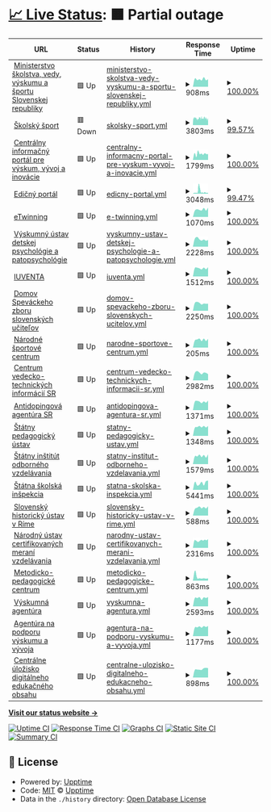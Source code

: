 # [📈 Live Status](https://lubosm.github.io/minedusk-uptime/): <!--live status--> **🟧 Partial outage**

<!--start: status pages-->
<!-- This summary is generated by Upptime (https://github.com/upptime/upptime) -->
<!-- Do not edit this manually, your changes will be overwritten -->
<!-- prettier-ignore -->
| URL | Status | History | Response Time | Uptime |
| --- | ------ | ------- | ------------- | ------ |
| <img alt="" src="https://www.minedu.sk/favicon.ico" height="13"> [Ministerstvo školstva, vedy, výskumu a športu Slovenskej republiky](https://www.minedu.sk/) | 🟩 Up | [ministerstvo-skolstva-vedy-vyskumu-a-sportu-slovenskej-republiky.yml](https://github.com/lubosm/minedusk-uptime/commits/HEAD/history/ministerstvo-skolstva-vedy-vyskumu-a-sportu-slovenskej-republiky.yml) | <details><summary><img alt="Response time graph" src="./graphs/ministerstvo-skolstva-vedy-vyskumu-a-sportu-slovenskej-republiky/response-time-week.png" height="20"> 908ms</summary><br><a href="https://lubosm.github.io/minedusk-uptime/history/ministerstvo-skolstva-vedy-vyskumu-a-sportu-slovenskej-republiky"><img alt="Response time 1428" src="https://img.shields.io/endpoint?url=https%3A%2F%2Fraw.githubusercontent.com%2Flubosm%2Fminedusk-uptime%2FHEAD%2Fapi%2Fministerstvo-skolstva-vedy-vyskumu-a-sportu-slovenskej-republiky%2Fresponse-time.json"></a><br><a href="https://lubosm.github.io/minedusk-uptime/history/ministerstvo-skolstva-vedy-vyskumu-a-sportu-slovenskej-republiky"><img alt="24-hour response time 1209" src="https://img.shields.io/endpoint?url=https%3A%2F%2Fraw.githubusercontent.com%2Flubosm%2Fminedusk-uptime%2FHEAD%2Fapi%2Fministerstvo-skolstva-vedy-vyskumu-a-sportu-slovenskej-republiky%2Fresponse-time-day.json"></a><br><a href="https://lubosm.github.io/minedusk-uptime/history/ministerstvo-skolstva-vedy-vyskumu-a-sportu-slovenskej-republiky"><img alt="7-day response time 908" src="https://img.shields.io/endpoint?url=https%3A%2F%2Fraw.githubusercontent.com%2Flubosm%2Fminedusk-uptime%2FHEAD%2Fapi%2Fministerstvo-skolstva-vedy-vyskumu-a-sportu-slovenskej-republiky%2Fresponse-time-week.json"></a><br><a href="https://lubosm.github.io/minedusk-uptime/history/ministerstvo-skolstva-vedy-vyskumu-a-sportu-slovenskej-republiky"><img alt="30-day response time 997" src="https://img.shields.io/endpoint?url=https%3A%2F%2Fraw.githubusercontent.com%2Flubosm%2Fminedusk-uptime%2FHEAD%2Fapi%2Fministerstvo-skolstva-vedy-vyskumu-a-sportu-slovenskej-republiky%2Fresponse-time-month.json"></a><br><a href="https://lubosm.github.io/minedusk-uptime/history/ministerstvo-skolstva-vedy-vyskumu-a-sportu-slovenskej-republiky"><img alt="1-year response time 1446" src="https://img.shields.io/endpoint?url=https%3A%2F%2Fraw.githubusercontent.com%2Flubosm%2Fminedusk-uptime%2FHEAD%2Fapi%2Fministerstvo-skolstva-vedy-vyskumu-a-sportu-slovenskej-republiky%2Fresponse-time-year.json"></a></details> | <details><summary><a href="https://lubosm.github.io/minedusk-uptime/history/ministerstvo-skolstva-vedy-vyskumu-a-sportu-slovenskej-republiky">100.00%</a></summary><a href="https://lubosm.github.io/minedusk-uptime/history/ministerstvo-skolstva-vedy-vyskumu-a-sportu-slovenskej-republiky"><img alt="All-time uptime 100.00%" src="https://img.shields.io/endpoint?url=https%3A%2F%2Fraw.githubusercontent.com%2Flubosm%2Fminedusk-uptime%2FHEAD%2Fapi%2Fministerstvo-skolstva-vedy-vyskumu-a-sportu-slovenskej-republiky%2Fuptime.json"></a><br><a href="https://lubosm.github.io/minedusk-uptime/history/ministerstvo-skolstva-vedy-vyskumu-a-sportu-slovenskej-republiky"><img alt="24-hour uptime 100.00%" src="https://img.shields.io/endpoint?url=https%3A%2F%2Fraw.githubusercontent.com%2Flubosm%2Fminedusk-uptime%2FHEAD%2Fapi%2Fministerstvo-skolstva-vedy-vyskumu-a-sportu-slovenskej-republiky%2Fuptime-day.json"></a><br><a href="https://lubosm.github.io/minedusk-uptime/history/ministerstvo-skolstva-vedy-vyskumu-a-sportu-slovenskej-republiky"><img alt="7-day uptime 100.00%" src="https://img.shields.io/endpoint?url=https%3A%2F%2Fraw.githubusercontent.com%2Flubosm%2Fminedusk-uptime%2FHEAD%2Fapi%2Fministerstvo-skolstva-vedy-vyskumu-a-sportu-slovenskej-republiky%2Fuptime-week.json"></a><br><a href="https://lubosm.github.io/minedusk-uptime/history/ministerstvo-skolstva-vedy-vyskumu-a-sportu-slovenskej-republiky"><img alt="30-day uptime 100.00%" src="https://img.shields.io/endpoint?url=https%3A%2F%2Fraw.githubusercontent.com%2Flubosm%2Fminedusk-uptime%2FHEAD%2Fapi%2Fministerstvo-skolstva-vedy-vyskumu-a-sportu-slovenskej-republiky%2Fuptime-month.json"></a><br><a href="https://lubosm.github.io/minedusk-uptime/history/ministerstvo-skolstva-vedy-vyskumu-a-sportu-slovenskej-republiky"><img alt="1-year uptime 100.00%" src="https://img.shields.io/endpoint?url=https%3A%2F%2Fraw.githubusercontent.com%2Flubosm%2Fminedusk-uptime%2FHEAD%2Fapi%2Fministerstvo-skolstva-vedy-vyskumu-a-sportu-slovenskej-republiky%2Fuptime-year.json"></a></details>
| <img alt="" src="https://icons.duckduckgo.com/ip3/skolskysport.sk.ico" height="13"> [Školský šport](https://skolskysport.sk/) | 🟥 Down | [skolsky-sport.yml](https://github.com/lubosm/minedusk-uptime/commits/HEAD/history/skolsky-sport.yml) | <details><summary><img alt="Response time graph" src="./graphs/skolsky-sport/response-time-week.png" height="20"> 3803ms</summary><br><a href="https://lubosm.github.io/minedusk-uptime/history/skolsky-sport"><img alt="Response time 3730" src="https://img.shields.io/endpoint?url=https%3A%2F%2Fraw.githubusercontent.com%2Flubosm%2Fminedusk-uptime%2FHEAD%2Fapi%2Fskolsky-sport%2Fresponse-time.json"></a><br><a href="https://lubosm.github.io/minedusk-uptime/history/skolsky-sport"><img alt="24-hour response time 3810" src="https://img.shields.io/endpoint?url=https%3A%2F%2Fraw.githubusercontent.com%2Flubosm%2Fminedusk-uptime%2FHEAD%2Fapi%2Fskolsky-sport%2Fresponse-time-day.json"></a><br><a href="https://lubosm.github.io/minedusk-uptime/history/skolsky-sport"><img alt="7-day response time 3803" src="https://img.shields.io/endpoint?url=https%3A%2F%2Fraw.githubusercontent.com%2Flubosm%2Fminedusk-uptime%2FHEAD%2Fapi%2Fskolsky-sport%2Fresponse-time-week.json"></a><br><a href="https://lubosm.github.io/minedusk-uptime/history/skolsky-sport"><img alt="30-day response time 3845" src="https://img.shields.io/endpoint?url=https%3A%2F%2Fraw.githubusercontent.com%2Flubosm%2Fminedusk-uptime%2FHEAD%2Fapi%2Fskolsky-sport%2Fresponse-time-month.json"></a><br><a href="https://lubosm.github.io/minedusk-uptime/history/skolsky-sport"><img alt="1-year response time 3934" src="https://img.shields.io/endpoint?url=https%3A%2F%2Fraw.githubusercontent.com%2Flubosm%2Fminedusk-uptime%2FHEAD%2Fapi%2Fskolsky-sport%2Fresponse-time-year.json"></a></details> | <details><summary><a href="https://lubosm.github.io/minedusk-uptime/history/skolsky-sport">99.57%</a></summary><a href="https://lubosm.github.io/minedusk-uptime/history/skolsky-sport"><img alt="All-time uptime 65.26%" src="https://img.shields.io/endpoint?url=https%3A%2F%2Fraw.githubusercontent.com%2Flubosm%2Fminedusk-uptime%2FHEAD%2Fapi%2Fskolsky-sport%2Fuptime.json"></a><br><a href="https://lubosm.github.io/minedusk-uptime/history/skolsky-sport"><img alt="24-hour uptime 98.38%" src="https://img.shields.io/endpoint?url=https%3A%2F%2Fraw.githubusercontent.com%2Flubosm%2Fminedusk-uptime%2FHEAD%2Fapi%2Fskolsky-sport%2Fuptime-day.json"></a><br><a href="https://lubosm.github.io/minedusk-uptime/history/skolsky-sport"><img alt="7-day uptime 99.57%" src="https://img.shields.io/endpoint?url=https%3A%2F%2Fraw.githubusercontent.com%2Flubosm%2Fminedusk-uptime%2FHEAD%2Fapi%2Fskolsky-sport%2Fuptime-week.json"></a><br><a href="https://lubosm.github.io/minedusk-uptime/history/skolsky-sport"><img alt="30-day uptime 97.60%" src="https://img.shields.io/endpoint?url=https%3A%2F%2Fraw.githubusercontent.com%2Flubosm%2Fminedusk-uptime%2FHEAD%2Fapi%2Fskolsky-sport%2Fuptime-month.json"></a><br><a href="https://lubosm.github.io/minedusk-uptime/history/skolsky-sport"><img alt="1-year uptime 99.54%" src="https://img.shields.io/endpoint?url=https%3A%2F%2Fraw.githubusercontent.com%2Flubosm%2Fminedusk-uptime%2FHEAD%2Fapi%2Fskolsky-sport%2Fuptime-year.json"></a></details>
| <img alt="" src="https://icons.duckduckgo.com/ip3/www.vedatechnika.sk.ico" height="13"> [Centrálny informačný portál pre výskum, vývoj a inovácie](https://www.vedatechnika.sk/) | 🟩 Up | [centralny-informacny-portal-pre-vyskum-vyvoj-a-inovacie.yml](https://github.com/lubosm/minedusk-uptime/commits/HEAD/history/centralny-informacny-portal-pre-vyskum-vyvoj-a-inovacie.yml) | <details><summary><img alt="Response time graph" src="./graphs/centralny-informacny-portal-pre-vyskum-vyvoj-a-inovacie/response-time-week.png" height="20"> 1799ms</summary><br><a href="https://lubosm.github.io/minedusk-uptime/history/centralny-informacny-portal-pre-vyskum-vyvoj-a-inovacie"><img alt="Response time 2594" src="https://img.shields.io/endpoint?url=https%3A%2F%2Fraw.githubusercontent.com%2Flubosm%2Fminedusk-uptime%2FHEAD%2Fapi%2Fcentralny-informacny-portal-pre-vyskum-vyvoj-a-inovacie%2Fresponse-time.json"></a><br><a href="https://lubosm.github.io/minedusk-uptime/history/centralny-informacny-portal-pre-vyskum-vyvoj-a-inovacie"><img alt="24-hour response time 2351" src="https://img.shields.io/endpoint?url=https%3A%2F%2Fraw.githubusercontent.com%2Flubosm%2Fminedusk-uptime%2FHEAD%2Fapi%2Fcentralny-informacny-portal-pre-vyskum-vyvoj-a-inovacie%2Fresponse-time-day.json"></a><br><a href="https://lubosm.github.io/minedusk-uptime/history/centralny-informacny-portal-pre-vyskum-vyvoj-a-inovacie"><img alt="7-day response time 1799" src="https://img.shields.io/endpoint?url=https%3A%2F%2Fraw.githubusercontent.com%2Flubosm%2Fminedusk-uptime%2FHEAD%2Fapi%2Fcentralny-informacny-portal-pre-vyskum-vyvoj-a-inovacie%2Fresponse-time-week.json"></a><br><a href="https://lubosm.github.io/minedusk-uptime/history/centralny-informacny-portal-pre-vyskum-vyvoj-a-inovacie"><img alt="30-day response time 1968" src="https://img.shields.io/endpoint?url=https%3A%2F%2Fraw.githubusercontent.com%2Flubosm%2Fminedusk-uptime%2FHEAD%2Fapi%2Fcentralny-informacny-portal-pre-vyskum-vyvoj-a-inovacie%2Fresponse-time-month.json"></a><br><a href="https://lubosm.github.io/minedusk-uptime/history/centralny-informacny-portal-pre-vyskum-vyvoj-a-inovacie"><img alt="1-year response time 2717" src="https://img.shields.io/endpoint?url=https%3A%2F%2Fraw.githubusercontent.com%2Flubosm%2Fminedusk-uptime%2FHEAD%2Fapi%2Fcentralny-informacny-portal-pre-vyskum-vyvoj-a-inovacie%2Fresponse-time-year.json"></a></details> | <details><summary><a href="https://lubosm.github.io/minedusk-uptime/history/centralny-informacny-portal-pre-vyskum-vyvoj-a-inovacie">100.00%</a></summary><a href="https://lubosm.github.io/minedusk-uptime/history/centralny-informacny-portal-pre-vyskum-vyvoj-a-inovacie"><img alt="All-time uptime 100.00%" src="https://img.shields.io/endpoint?url=https%3A%2F%2Fraw.githubusercontent.com%2Flubosm%2Fminedusk-uptime%2FHEAD%2Fapi%2Fcentralny-informacny-portal-pre-vyskum-vyvoj-a-inovacie%2Fuptime.json"></a><br><a href="https://lubosm.github.io/minedusk-uptime/history/centralny-informacny-portal-pre-vyskum-vyvoj-a-inovacie"><img alt="24-hour uptime 100.00%" src="https://img.shields.io/endpoint?url=https%3A%2F%2Fraw.githubusercontent.com%2Flubosm%2Fminedusk-uptime%2FHEAD%2Fapi%2Fcentralny-informacny-portal-pre-vyskum-vyvoj-a-inovacie%2Fuptime-day.json"></a><br><a href="https://lubosm.github.io/minedusk-uptime/history/centralny-informacny-portal-pre-vyskum-vyvoj-a-inovacie"><img alt="7-day uptime 100.00%" src="https://img.shields.io/endpoint?url=https%3A%2F%2Fraw.githubusercontent.com%2Flubosm%2Fminedusk-uptime%2FHEAD%2Fapi%2Fcentralny-informacny-portal-pre-vyskum-vyvoj-a-inovacie%2Fuptime-week.json"></a><br><a href="https://lubosm.github.io/minedusk-uptime/history/centralny-informacny-portal-pre-vyskum-vyvoj-a-inovacie"><img alt="30-day uptime 100.00%" src="https://img.shields.io/endpoint?url=https%3A%2F%2Fraw.githubusercontent.com%2Flubosm%2Fminedusk-uptime%2FHEAD%2Fapi%2Fcentralny-informacny-portal-pre-vyskum-vyvoj-a-inovacie%2Fuptime-month.json"></a><br><a href="https://lubosm.github.io/minedusk-uptime/history/centralny-informacny-portal-pre-vyskum-vyvoj-a-inovacie"><img alt="1-year uptime 100.00%" src="https://img.shields.io/endpoint?url=https%3A%2F%2Fraw.githubusercontent.com%2Flubosm%2Fminedusk-uptime%2FHEAD%2Fapi%2Fcentralny-informacny-portal-pre-vyskum-vyvoj-a-inovacie%2Fuptime-year.json"></a></details>
| <img alt="" src="https://icons.duckduckgo.com/ip3/edicnyportal.iedu.sk.ico" height="13"> [Edičný portál](https://edicnyportal.iedu.sk/) | 🟩 Up | [edicny-portal.yml](https://github.com/lubosm/minedusk-uptime/commits/HEAD/history/edicny-portal.yml) | <details><summary><img alt="Response time graph" src="./graphs/edicny-portal/response-time-week.png" height="20"> 3048ms</summary><br><a href="https://lubosm.github.io/minedusk-uptime/history/edicny-portal"><img alt="Response time 1529" src="https://img.shields.io/endpoint?url=https%3A%2F%2Fraw.githubusercontent.com%2Flubosm%2Fminedusk-uptime%2FHEAD%2Fapi%2Fedicny-portal%2Fresponse-time.json"></a><br><a href="https://lubosm.github.io/minedusk-uptime/history/edicny-portal"><img alt="24-hour response time 1715" src="https://img.shields.io/endpoint?url=https%3A%2F%2Fraw.githubusercontent.com%2Flubosm%2Fminedusk-uptime%2FHEAD%2Fapi%2Fedicny-portal%2Fresponse-time-day.json"></a><br><a href="https://lubosm.github.io/minedusk-uptime/history/edicny-portal"><img alt="7-day response time 3048" src="https://img.shields.io/endpoint?url=https%3A%2F%2Fraw.githubusercontent.com%2Flubosm%2Fminedusk-uptime%2FHEAD%2Fapi%2Fedicny-portal%2Fresponse-time-week.json"></a><br><a href="https://lubosm.github.io/minedusk-uptime/history/edicny-portal"><img alt="30-day response time 1944" src="https://img.shields.io/endpoint?url=https%3A%2F%2Fraw.githubusercontent.com%2Flubosm%2Fminedusk-uptime%2FHEAD%2Fapi%2Fedicny-portal%2Fresponse-time-month.json"></a><br><a href="https://lubosm.github.io/minedusk-uptime/history/edicny-portal"><img alt="1-year response time 1529" src="https://img.shields.io/endpoint?url=https%3A%2F%2Fraw.githubusercontent.com%2Flubosm%2Fminedusk-uptime%2FHEAD%2Fapi%2Fedicny-portal%2Fresponse-time-year.json"></a></details> | <details><summary><a href="https://lubosm.github.io/minedusk-uptime/history/edicny-portal">99.47%</a></summary><a href="https://lubosm.github.io/minedusk-uptime/history/edicny-portal"><img alt="All-time uptime 99.56%" src="https://img.shields.io/endpoint?url=https%3A%2F%2Fraw.githubusercontent.com%2Flubosm%2Fminedusk-uptime%2FHEAD%2Fapi%2Fedicny-portal%2Fuptime.json"></a><br><a href="https://lubosm.github.io/minedusk-uptime/history/edicny-portal"><img alt="24-hour uptime 100.00%" src="https://img.shields.io/endpoint?url=https%3A%2F%2Fraw.githubusercontent.com%2Flubosm%2Fminedusk-uptime%2FHEAD%2Fapi%2Fedicny-portal%2Fuptime-day.json"></a><br><a href="https://lubosm.github.io/minedusk-uptime/history/edicny-portal"><img alt="7-day uptime 99.47%" src="https://img.shields.io/endpoint?url=https%3A%2F%2Fraw.githubusercontent.com%2Flubosm%2Fminedusk-uptime%2FHEAD%2Fapi%2Fedicny-portal%2Fuptime-week.json"></a><br><a href="https://lubosm.github.io/minedusk-uptime/history/edicny-portal"><img alt="30-day uptime 99.88%" src="https://img.shields.io/endpoint?url=https%3A%2F%2Fraw.githubusercontent.com%2Flubosm%2Fminedusk-uptime%2FHEAD%2Fapi%2Fedicny-portal%2Fuptime-month.json"></a><br><a href="https://lubosm.github.io/minedusk-uptime/history/edicny-portal"><img alt="1-year uptime 98.93%" src="https://img.shields.io/endpoint?url=https%3A%2F%2Fraw.githubusercontent.com%2Flubosm%2Fminedusk-uptime%2FHEAD%2Fapi%2Fedicny-portal%2Fuptime-year.json"></a></details>
| <img alt="" src="https://icons.duckduckgo.com/ip3/www.etwinning.sk.ico" height="13"> [eTwinning](http://www.etwinning.sk/) | 🟩 Up | [e-twinning.yml](https://github.com/lubosm/minedusk-uptime/commits/HEAD/history/e-twinning.yml) | <details><summary><img alt="Response time graph" src="./graphs/e-twinning/response-time-week.png" height="20"> 1070ms</summary><br><a href="https://lubosm.github.io/minedusk-uptime/history/e-twinning"><img alt="Response time 1181" src="https://img.shields.io/endpoint?url=https%3A%2F%2Fraw.githubusercontent.com%2Flubosm%2Fminedusk-uptime%2FHEAD%2Fapi%2Fe-twinning%2Fresponse-time.json"></a><br><a href="https://lubosm.github.io/minedusk-uptime/history/e-twinning"><img alt="24-hour response time 1292" src="https://img.shields.io/endpoint?url=https%3A%2F%2Fraw.githubusercontent.com%2Flubosm%2Fminedusk-uptime%2FHEAD%2Fapi%2Fe-twinning%2Fresponse-time-day.json"></a><br><a href="https://lubosm.github.io/minedusk-uptime/history/e-twinning"><img alt="7-day response time 1070" src="https://img.shields.io/endpoint?url=https%3A%2F%2Fraw.githubusercontent.com%2Flubosm%2Fminedusk-uptime%2FHEAD%2Fapi%2Fe-twinning%2Fresponse-time-week.json"></a><br><a href="https://lubosm.github.io/minedusk-uptime/history/e-twinning"><img alt="30-day response time 1095" src="https://img.shields.io/endpoint?url=https%3A%2F%2Fraw.githubusercontent.com%2Flubosm%2Fminedusk-uptime%2FHEAD%2Fapi%2Fe-twinning%2Fresponse-time-month.json"></a><br><a href="https://lubosm.github.io/minedusk-uptime/history/e-twinning"><img alt="1-year response time 1177" src="https://img.shields.io/endpoint?url=https%3A%2F%2Fraw.githubusercontent.com%2Flubosm%2Fminedusk-uptime%2FHEAD%2Fapi%2Fe-twinning%2Fresponse-time-year.json"></a></details> | <details><summary><a href="https://lubosm.github.io/minedusk-uptime/history/e-twinning">100.00%</a></summary><a href="https://lubosm.github.io/minedusk-uptime/history/e-twinning"><img alt="All-time uptime 98.68%" src="https://img.shields.io/endpoint?url=https%3A%2F%2Fraw.githubusercontent.com%2Flubosm%2Fminedusk-uptime%2FHEAD%2Fapi%2Fe-twinning%2Fuptime.json"></a><br><a href="https://lubosm.github.io/minedusk-uptime/history/e-twinning"><img alt="24-hour uptime 100.00%" src="https://img.shields.io/endpoint?url=https%3A%2F%2Fraw.githubusercontent.com%2Flubosm%2Fminedusk-uptime%2FHEAD%2Fapi%2Fe-twinning%2Fuptime-day.json"></a><br><a href="https://lubosm.github.io/minedusk-uptime/history/e-twinning"><img alt="7-day uptime 100.00%" src="https://img.shields.io/endpoint?url=https%3A%2F%2Fraw.githubusercontent.com%2Flubosm%2Fminedusk-uptime%2FHEAD%2Fapi%2Fe-twinning%2Fuptime-week.json"></a><br><a href="https://lubosm.github.io/minedusk-uptime/history/e-twinning"><img alt="30-day uptime 100.00%" src="https://img.shields.io/endpoint?url=https%3A%2F%2Fraw.githubusercontent.com%2Flubosm%2Fminedusk-uptime%2FHEAD%2Fapi%2Fe-twinning%2Fuptime-month.json"></a><br><a href="https://lubosm.github.io/minedusk-uptime/history/e-twinning"><img alt="1-year uptime 99.98%" src="https://img.shields.io/endpoint?url=https%3A%2F%2Fraw.githubusercontent.com%2Flubosm%2Fminedusk-uptime%2FHEAD%2Fapi%2Fe-twinning%2Fuptime-year.json"></a></details>
| <img alt="" src="https://icons.duckduckgo.com/ip3/vudpap.sk.ico" height="13"> [Výskumný ústav detskej psychológie a patopsychológie](https://vudpap.sk/) | 🟩 Up | [vyskumny-ustav-detskej-psychologie-a-patopsychologie.yml](https://github.com/lubosm/minedusk-uptime/commits/HEAD/history/vyskumny-ustav-detskej-psychologie-a-patopsychologie.yml) | <details><summary><img alt="Response time graph" src="./graphs/vyskumny-ustav-detskej-psychologie-a-patopsychologie/response-time-week.png" height="20"> 2228ms</summary><br><a href="https://lubosm.github.io/minedusk-uptime/history/vyskumny-ustav-detskej-psychologie-a-patopsychologie"><img alt="Response time 2628" src="https://img.shields.io/endpoint?url=https%3A%2F%2Fraw.githubusercontent.com%2Flubosm%2Fminedusk-uptime%2FHEAD%2Fapi%2Fvyskumny-ustav-detskej-psychologie-a-patopsychologie%2Fresponse-time.json"></a><br><a href="https://lubosm.github.io/minedusk-uptime/history/vyskumny-ustav-detskej-psychologie-a-patopsychologie"><img alt="24-hour response time 3092" src="https://img.shields.io/endpoint?url=https%3A%2F%2Fraw.githubusercontent.com%2Flubosm%2Fminedusk-uptime%2FHEAD%2Fapi%2Fvyskumny-ustav-detskej-psychologie-a-patopsychologie%2Fresponse-time-day.json"></a><br><a href="https://lubosm.github.io/minedusk-uptime/history/vyskumny-ustav-detskej-psychologie-a-patopsychologie"><img alt="7-day response time 2228" src="https://img.shields.io/endpoint?url=https%3A%2F%2Fraw.githubusercontent.com%2Flubosm%2Fminedusk-uptime%2FHEAD%2Fapi%2Fvyskumny-ustav-detskej-psychologie-a-patopsychologie%2Fresponse-time-week.json"></a><br><a href="https://lubosm.github.io/minedusk-uptime/history/vyskumny-ustav-detskej-psychologie-a-patopsychologie"><img alt="30-day response time 2838" src="https://img.shields.io/endpoint?url=https%3A%2F%2Fraw.githubusercontent.com%2Flubosm%2Fminedusk-uptime%2FHEAD%2Fapi%2Fvyskumny-ustav-detskej-psychologie-a-patopsychologie%2Fresponse-time-month.json"></a><br><a href="https://lubosm.github.io/minedusk-uptime/history/vyskumny-ustav-detskej-psychologie-a-patopsychologie"><img alt="1-year response time 2851" src="https://img.shields.io/endpoint?url=https%3A%2F%2Fraw.githubusercontent.com%2Flubosm%2Fminedusk-uptime%2FHEAD%2Fapi%2Fvyskumny-ustav-detskej-psychologie-a-patopsychologie%2Fresponse-time-year.json"></a></details> | <details><summary><a href="https://lubosm.github.io/minedusk-uptime/history/vyskumny-ustav-detskej-psychologie-a-patopsychologie">100.00%</a></summary><a href="https://lubosm.github.io/minedusk-uptime/history/vyskumny-ustav-detskej-psychologie-a-patopsychologie"><img alt="All-time uptime 100.00%" src="https://img.shields.io/endpoint?url=https%3A%2F%2Fraw.githubusercontent.com%2Flubosm%2Fminedusk-uptime%2FHEAD%2Fapi%2Fvyskumny-ustav-detskej-psychologie-a-patopsychologie%2Fuptime.json"></a><br><a href="https://lubosm.github.io/minedusk-uptime/history/vyskumny-ustav-detskej-psychologie-a-patopsychologie"><img alt="24-hour uptime 100.00%" src="https://img.shields.io/endpoint?url=https%3A%2F%2Fraw.githubusercontent.com%2Flubosm%2Fminedusk-uptime%2FHEAD%2Fapi%2Fvyskumny-ustav-detskej-psychologie-a-patopsychologie%2Fuptime-day.json"></a><br><a href="https://lubosm.github.io/minedusk-uptime/history/vyskumny-ustav-detskej-psychologie-a-patopsychologie"><img alt="7-day uptime 100.00%" src="https://img.shields.io/endpoint?url=https%3A%2F%2Fraw.githubusercontent.com%2Flubosm%2Fminedusk-uptime%2FHEAD%2Fapi%2Fvyskumny-ustav-detskej-psychologie-a-patopsychologie%2Fuptime-week.json"></a><br><a href="https://lubosm.github.io/minedusk-uptime/history/vyskumny-ustav-detskej-psychologie-a-patopsychologie"><img alt="30-day uptime 100.00%" src="https://img.shields.io/endpoint?url=https%3A%2F%2Fraw.githubusercontent.com%2Flubosm%2Fminedusk-uptime%2FHEAD%2Fapi%2Fvyskumny-ustav-detskej-psychologie-a-patopsychologie%2Fuptime-month.json"></a><br><a href="https://lubosm.github.io/minedusk-uptime/history/vyskumny-ustav-detskej-psychologie-a-patopsychologie"><img alt="1-year uptime 100.00%" src="https://img.shields.io/endpoint?url=https%3A%2F%2Fraw.githubusercontent.com%2Flubosm%2Fminedusk-uptime%2FHEAD%2Fapi%2Fvyskumny-ustav-detskej-psychologie-a-patopsychologie%2Fuptime-year.json"></a></details>
| <img alt="" src="https://icons.duckduckgo.com/ip3/www.iuventa.sk.ico" height="13"> [IUVENTA](https://www.iuventa.sk/) | 🟩 Up | [iuventa.yml](https://github.com/lubosm/minedusk-uptime/commits/HEAD/history/iuventa.yml) | <details><summary><img alt="Response time graph" src="./graphs/iuventa/response-time-week.png" height="20"> 1512ms</summary><br><a href="https://lubosm.github.io/minedusk-uptime/history/iuventa"><img alt="Response time 1597" src="https://img.shields.io/endpoint?url=https%3A%2F%2Fraw.githubusercontent.com%2Flubosm%2Fminedusk-uptime%2FHEAD%2Fapi%2Fiuventa%2Fresponse-time.json"></a><br><a href="https://lubosm.github.io/minedusk-uptime/history/iuventa"><img alt="24-hour response time 1970" src="https://img.shields.io/endpoint?url=https%3A%2F%2Fraw.githubusercontent.com%2Flubosm%2Fminedusk-uptime%2FHEAD%2Fapi%2Fiuventa%2Fresponse-time-day.json"></a><br><a href="https://lubosm.github.io/minedusk-uptime/history/iuventa"><img alt="7-day response time 1512" src="https://img.shields.io/endpoint?url=https%3A%2F%2Fraw.githubusercontent.com%2Flubosm%2Fminedusk-uptime%2FHEAD%2Fapi%2Fiuventa%2Fresponse-time-week.json"></a><br><a href="https://lubosm.github.io/minedusk-uptime/history/iuventa"><img alt="30-day response time 1557" src="https://img.shields.io/endpoint?url=https%3A%2F%2Fraw.githubusercontent.com%2Flubosm%2Fminedusk-uptime%2FHEAD%2Fapi%2Fiuventa%2Fresponse-time-month.json"></a><br><a href="https://lubosm.github.io/minedusk-uptime/history/iuventa"><img alt="1-year response time 1568" src="https://img.shields.io/endpoint?url=https%3A%2F%2Fraw.githubusercontent.com%2Flubosm%2Fminedusk-uptime%2FHEAD%2Fapi%2Fiuventa%2Fresponse-time-year.json"></a></details> | <details><summary><a href="https://lubosm.github.io/minedusk-uptime/history/iuventa">100.00%</a></summary><a href="https://lubosm.github.io/minedusk-uptime/history/iuventa"><img alt="All-time uptime 99.51%" src="https://img.shields.io/endpoint?url=https%3A%2F%2Fraw.githubusercontent.com%2Flubosm%2Fminedusk-uptime%2FHEAD%2Fapi%2Fiuventa%2Fuptime.json"></a><br><a href="https://lubosm.github.io/minedusk-uptime/history/iuventa"><img alt="24-hour uptime 100.00%" src="https://img.shields.io/endpoint?url=https%3A%2F%2Fraw.githubusercontent.com%2Flubosm%2Fminedusk-uptime%2FHEAD%2Fapi%2Fiuventa%2Fuptime-day.json"></a><br><a href="https://lubosm.github.io/minedusk-uptime/history/iuventa"><img alt="7-day uptime 100.00%" src="https://img.shields.io/endpoint?url=https%3A%2F%2Fraw.githubusercontent.com%2Flubosm%2Fminedusk-uptime%2FHEAD%2Fapi%2Fiuventa%2Fuptime-week.json"></a><br><a href="https://lubosm.github.io/minedusk-uptime/history/iuventa"><img alt="30-day uptime 100.00%" src="https://img.shields.io/endpoint?url=https%3A%2F%2Fraw.githubusercontent.com%2Flubosm%2Fminedusk-uptime%2FHEAD%2Fapi%2Fiuventa%2Fuptime-month.json"></a><br><a href="https://lubosm.github.io/minedusk-uptime/history/iuventa"><img alt="1-year uptime 100.00%" src="https://img.shields.io/endpoint?url=https%3A%2F%2Fraw.githubusercontent.com%2Flubosm%2Fminedusk-uptime%2FHEAD%2Fapi%2Fiuventa%2Fuptime-year.json"></a></details>
| <img alt="" src="https://icons.duckduckgo.com/ip3/www.dszsu.sk.ico" height="13"> [Domov Speváckeho zboru slovenských učiteľov](https://www.dszsu.sk/) | 🟩 Up | [domov-spevackeho-zboru-slovenskych-ucitelov.yml](https://github.com/lubosm/minedusk-uptime/commits/HEAD/history/domov-spevackeho-zboru-slovenskych-ucitelov.yml) | <details><summary><img alt="Response time graph" src="./graphs/domov-spevackeho-zboru-slovenskych-ucitelov/response-time-week.png" height="20"> 2250ms</summary><br><a href="https://lubosm.github.io/minedusk-uptime/history/domov-spevackeho-zboru-slovenskych-ucitelov"><img alt="Response time 1401" src="https://img.shields.io/endpoint?url=https%3A%2F%2Fraw.githubusercontent.com%2Flubosm%2Fminedusk-uptime%2FHEAD%2Fapi%2Fdomov-spevackeho-zboru-slovenskych-ucitelov%2Fresponse-time.json"></a><br><a href="https://lubosm.github.io/minedusk-uptime/history/domov-spevackeho-zboru-slovenskych-ucitelov"><img alt="24-hour response time 2823" src="https://img.shields.io/endpoint?url=https%3A%2F%2Fraw.githubusercontent.com%2Flubosm%2Fminedusk-uptime%2FHEAD%2Fapi%2Fdomov-spevackeho-zboru-slovenskych-ucitelov%2Fresponse-time-day.json"></a><br><a href="https://lubosm.github.io/minedusk-uptime/history/domov-spevackeho-zboru-slovenskych-ucitelov"><img alt="7-day response time 2250" src="https://img.shields.io/endpoint?url=https%3A%2F%2Fraw.githubusercontent.com%2Flubosm%2Fminedusk-uptime%2FHEAD%2Fapi%2Fdomov-spevackeho-zboru-slovenskych-ucitelov%2Fresponse-time-week.json"></a><br><a href="https://lubosm.github.io/minedusk-uptime/history/domov-spevackeho-zboru-slovenskych-ucitelov"><img alt="30-day response time 2551" src="https://img.shields.io/endpoint?url=https%3A%2F%2Fraw.githubusercontent.com%2Flubosm%2Fminedusk-uptime%2FHEAD%2Fapi%2Fdomov-spevackeho-zboru-slovenskych-ucitelov%2Fresponse-time-month.json"></a><br><a href="https://lubosm.github.io/minedusk-uptime/history/domov-spevackeho-zboru-slovenskych-ucitelov"><img alt="1-year response time 1466" src="https://img.shields.io/endpoint?url=https%3A%2F%2Fraw.githubusercontent.com%2Flubosm%2Fminedusk-uptime%2FHEAD%2Fapi%2Fdomov-spevackeho-zboru-slovenskych-ucitelov%2Fresponse-time-year.json"></a></details> | <details><summary><a href="https://lubosm.github.io/minedusk-uptime/history/domov-spevackeho-zboru-slovenskych-ucitelov">100.00%</a></summary><a href="https://lubosm.github.io/minedusk-uptime/history/domov-spevackeho-zboru-slovenskych-ucitelov"><img alt="All-time uptime 99.94%" src="https://img.shields.io/endpoint?url=https%3A%2F%2Fraw.githubusercontent.com%2Flubosm%2Fminedusk-uptime%2FHEAD%2Fapi%2Fdomov-spevackeho-zboru-slovenskych-ucitelov%2Fuptime.json"></a><br><a href="https://lubosm.github.io/minedusk-uptime/history/domov-spevackeho-zboru-slovenskych-ucitelov"><img alt="24-hour uptime 100.00%" src="https://img.shields.io/endpoint?url=https%3A%2F%2Fraw.githubusercontent.com%2Flubosm%2Fminedusk-uptime%2FHEAD%2Fapi%2Fdomov-spevackeho-zboru-slovenskych-ucitelov%2Fuptime-day.json"></a><br><a href="https://lubosm.github.io/minedusk-uptime/history/domov-spevackeho-zboru-slovenskych-ucitelov"><img alt="7-day uptime 100.00%" src="https://img.shields.io/endpoint?url=https%3A%2F%2Fraw.githubusercontent.com%2Flubosm%2Fminedusk-uptime%2FHEAD%2Fapi%2Fdomov-spevackeho-zboru-slovenskych-ucitelov%2Fuptime-week.json"></a><br><a href="https://lubosm.github.io/minedusk-uptime/history/domov-spevackeho-zboru-slovenskych-ucitelov"><img alt="30-day uptime 100.00%" src="https://img.shields.io/endpoint?url=https%3A%2F%2Fraw.githubusercontent.com%2Flubosm%2Fminedusk-uptime%2FHEAD%2Fapi%2Fdomov-spevackeho-zboru-slovenskych-ucitelov%2Fuptime-month.json"></a><br><a href="https://lubosm.github.io/minedusk-uptime/history/domov-spevackeho-zboru-slovenskych-ucitelov"><img alt="1-year uptime 99.92%" src="https://img.shields.io/endpoint?url=https%3A%2F%2Fraw.githubusercontent.com%2Flubosm%2Fminedusk-uptime%2FHEAD%2Fapi%2Fdomov-spevackeho-zboru-slovenskych-ucitelov%2Fuptime-year.json"></a></details>
| <img alt="" src="https://icons.duckduckgo.com/ip3/narodnesportovecentrum.sk.ico" height="13"> [Národné športové centrum](https://narodnesportovecentrum.sk/) | 🟩 Up | [narodne-sportove-centrum.yml](https://github.com/lubosm/minedusk-uptime/commits/HEAD/history/narodne-sportove-centrum.yml) | <details><summary><img alt="Response time graph" src="./graphs/narodne-sportove-centrum/response-time-week.png" height="20"> 205ms</summary><br><a href="https://lubosm.github.io/minedusk-uptime/history/narodne-sportove-centrum"><img alt="Response time 234" src="https://img.shields.io/endpoint?url=https%3A%2F%2Fraw.githubusercontent.com%2Flubosm%2Fminedusk-uptime%2FHEAD%2Fapi%2Fnarodne-sportove-centrum%2Fresponse-time.json"></a><br><a href="https://lubosm.github.io/minedusk-uptime/history/narodne-sportove-centrum"><img alt="24-hour response time 268" src="https://img.shields.io/endpoint?url=https%3A%2F%2Fraw.githubusercontent.com%2Flubosm%2Fminedusk-uptime%2FHEAD%2Fapi%2Fnarodne-sportove-centrum%2Fresponse-time-day.json"></a><br><a href="https://lubosm.github.io/minedusk-uptime/history/narodne-sportove-centrum"><img alt="7-day response time 205" src="https://img.shields.io/endpoint?url=https%3A%2F%2Fraw.githubusercontent.com%2Flubosm%2Fminedusk-uptime%2FHEAD%2Fapi%2Fnarodne-sportove-centrum%2Fresponse-time-week.json"></a><br><a href="https://lubosm.github.io/minedusk-uptime/history/narodne-sportove-centrum"><img alt="30-day response time 206" src="https://img.shields.io/endpoint?url=https%3A%2F%2Fraw.githubusercontent.com%2Flubosm%2Fminedusk-uptime%2FHEAD%2Fapi%2Fnarodne-sportove-centrum%2Fresponse-time-month.json"></a><br><a href="https://lubosm.github.io/minedusk-uptime/history/narodne-sportove-centrum"><img alt="1-year response time 234" src="https://img.shields.io/endpoint?url=https%3A%2F%2Fraw.githubusercontent.com%2Flubosm%2Fminedusk-uptime%2FHEAD%2Fapi%2Fnarodne-sportove-centrum%2Fresponse-time-year.json"></a></details> | <details><summary><a href="https://lubosm.github.io/minedusk-uptime/history/narodne-sportove-centrum">100.00%</a></summary><a href="https://lubosm.github.io/minedusk-uptime/history/narodne-sportove-centrum"><img alt="All-time uptime 99.94%" src="https://img.shields.io/endpoint?url=https%3A%2F%2Fraw.githubusercontent.com%2Flubosm%2Fminedusk-uptime%2FHEAD%2Fapi%2Fnarodne-sportove-centrum%2Fuptime.json"></a><br><a href="https://lubosm.github.io/minedusk-uptime/history/narodne-sportove-centrum"><img alt="24-hour uptime 100.00%" src="https://img.shields.io/endpoint?url=https%3A%2F%2Fraw.githubusercontent.com%2Flubosm%2Fminedusk-uptime%2FHEAD%2Fapi%2Fnarodne-sportove-centrum%2Fuptime-day.json"></a><br><a href="https://lubosm.github.io/minedusk-uptime/history/narodne-sportove-centrum"><img alt="7-day uptime 100.00%" src="https://img.shields.io/endpoint?url=https%3A%2F%2Fraw.githubusercontent.com%2Flubosm%2Fminedusk-uptime%2FHEAD%2Fapi%2Fnarodne-sportove-centrum%2Fuptime-week.json"></a><br><a href="https://lubosm.github.io/minedusk-uptime/history/narodne-sportove-centrum"><img alt="30-day uptime 100.00%" src="https://img.shields.io/endpoint?url=https%3A%2F%2Fraw.githubusercontent.com%2Flubosm%2Fminedusk-uptime%2FHEAD%2Fapi%2Fnarodne-sportove-centrum%2Fuptime-month.json"></a><br><a href="https://lubosm.github.io/minedusk-uptime/history/narodne-sportove-centrum"><img alt="1-year uptime 100.00%" src="https://img.shields.io/endpoint?url=https%3A%2F%2Fraw.githubusercontent.com%2Flubosm%2Fminedusk-uptime%2FHEAD%2Fapi%2Fnarodne-sportove-centrum%2Fuptime-year.json"></a></details>
| <img alt="" src="https://icons.duckduckgo.com/ip3/www.cvtisr.sk.ico" height="13"> [Centrum vedecko-technických informácií SR](https://www.cvtisr.sk/) | 🟩 Up | [centrum-vedecko-technickych-informacii-sr.yml](https://github.com/lubosm/minedusk-uptime/commits/HEAD/history/centrum-vedecko-technickych-informacii-sr.yml) | <details><summary><img alt="Response time graph" src="./graphs/centrum-vedecko-technickych-informacii-sr/response-time-week.png" height="20"> 2982ms</summary><br><a href="https://lubosm.github.io/minedusk-uptime/history/centrum-vedecko-technickych-informacii-sr"><img alt="Response time 3676" src="https://img.shields.io/endpoint?url=https%3A%2F%2Fraw.githubusercontent.com%2Flubosm%2Fminedusk-uptime%2FHEAD%2Fapi%2Fcentrum-vedecko-technickych-informacii-sr%2Fresponse-time.json"></a><br><a href="https://lubosm.github.io/minedusk-uptime/history/centrum-vedecko-technickych-informacii-sr"><img alt="24-hour response time 3488" src="https://img.shields.io/endpoint?url=https%3A%2F%2Fraw.githubusercontent.com%2Flubosm%2Fminedusk-uptime%2FHEAD%2Fapi%2Fcentrum-vedecko-technickych-informacii-sr%2Fresponse-time-day.json"></a><br><a href="https://lubosm.github.io/minedusk-uptime/history/centrum-vedecko-technickych-informacii-sr"><img alt="7-day response time 2982" src="https://img.shields.io/endpoint?url=https%3A%2F%2Fraw.githubusercontent.com%2Flubosm%2Fminedusk-uptime%2FHEAD%2Fapi%2Fcentrum-vedecko-technickych-informacii-sr%2Fresponse-time-week.json"></a><br><a href="https://lubosm.github.io/minedusk-uptime/history/centrum-vedecko-technickych-informacii-sr"><img alt="30-day response time 2893" src="https://img.shields.io/endpoint?url=https%3A%2F%2Fraw.githubusercontent.com%2Flubosm%2Fminedusk-uptime%2FHEAD%2Fapi%2Fcentrum-vedecko-technickych-informacii-sr%2Fresponse-time-month.json"></a><br><a href="https://lubosm.github.io/minedusk-uptime/history/centrum-vedecko-technickych-informacii-sr"><img alt="1-year response time 3442" src="https://img.shields.io/endpoint?url=https%3A%2F%2Fraw.githubusercontent.com%2Flubosm%2Fminedusk-uptime%2FHEAD%2Fapi%2Fcentrum-vedecko-technickych-informacii-sr%2Fresponse-time-year.json"></a></details> | <details><summary><a href="https://lubosm.github.io/minedusk-uptime/history/centrum-vedecko-technickych-informacii-sr">100.00%</a></summary><a href="https://lubosm.github.io/minedusk-uptime/history/centrum-vedecko-technickych-informacii-sr"><img alt="All-time uptime 99.44%" src="https://img.shields.io/endpoint?url=https%3A%2F%2Fraw.githubusercontent.com%2Flubosm%2Fminedusk-uptime%2FHEAD%2Fapi%2Fcentrum-vedecko-technickych-informacii-sr%2Fuptime.json"></a><br><a href="https://lubosm.github.io/minedusk-uptime/history/centrum-vedecko-technickych-informacii-sr"><img alt="24-hour uptime 100.00%" src="https://img.shields.io/endpoint?url=https%3A%2F%2Fraw.githubusercontent.com%2Flubosm%2Fminedusk-uptime%2FHEAD%2Fapi%2Fcentrum-vedecko-technickych-informacii-sr%2Fuptime-day.json"></a><br><a href="https://lubosm.github.io/minedusk-uptime/history/centrum-vedecko-technickych-informacii-sr"><img alt="7-day uptime 100.00%" src="https://img.shields.io/endpoint?url=https%3A%2F%2Fraw.githubusercontent.com%2Flubosm%2Fminedusk-uptime%2FHEAD%2Fapi%2Fcentrum-vedecko-technickych-informacii-sr%2Fuptime-week.json"></a><br><a href="https://lubosm.github.io/minedusk-uptime/history/centrum-vedecko-technickych-informacii-sr"><img alt="30-day uptime 100.00%" src="https://img.shields.io/endpoint?url=https%3A%2F%2Fraw.githubusercontent.com%2Flubosm%2Fminedusk-uptime%2FHEAD%2Fapi%2Fcentrum-vedecko-technickych-informacii-sr%2Fuptime-month.json"></a><br><a href="https://lubosm.github.io/minedusk-uptime/history/centrum-vedecko-technickych-informacii-sr"><img alt="1-year uptime 99.94%" src="https://img.shields.io/endpoint?url=https%3A%2F%2Fraw.githubusercontent.com%2Flubosm%2Fminedusk-uptime%2FHEAD%2Fapi%2Fcentrum-vedecko-technickych-informacii-sr%2Fuptime-year.json"></a></details>
| <img alt="" src="https://icons.duckduckgo.com/ip3/www.antidoping.sk.ico" height="13"> [Antidopingová agentúra SR](https://www.antidoping.sk/) | 🟩 Up | [antidopingova-agentura-sr.yml](https://github.com/lubosm/minedusk-uptime/commits/HEAD/history/antidopingova-agentura-sr.yml) | <details><summary><img alt="Response time graph" src="./graphs/antidopingova-agentura-sr/response-time-week.png" height="20"> 1371ms</summary><br><a href="https://lubosm.github.io/minedusk-uptime/history/antidopingova-agentura-sr"><img alt="Response time 1434" src="https://img.shields.io/endpoint?url=https%3A%2F%2Fraw.githubusercontent.com%2Flubosm%2Fminedusk-uptime%2FHEAD%2Fapi%2Fantidopingova-agentura-sr%2Fresponse-time.json"></a><br><a href="https://lubosm.github.io/minedusk-uptime/history/antidopingova-agentura-sr"><img alt="24-hour response time 1688" src="https://img.shields.io/endpoint?url=https%3A%2F%2Fraw.githubusercontent.com%2Flubosm%2Fminedusk-uptime%2FHEAD%2Fapi%2Fantidopingova-agentura-sr%2Fresponse-time-day.json"></a><br><a href="https://lubosm.github.io/minedusk-uptime/history/antidopingova-agentura-sr"><img alt="7-day response time 1371" src="https://img.shields.io/endpoint?url=https%3A%2F%2Fraw.githubusercontent.com%2Flubosm%2Fminedusk-uptime%2FHEAD%2Fapi%2Fantidopingova-agentura-sr%2Fresponse-time-week.json"></a><br><a href="https://lubosm.github.io/minedusk-uptime/history/antidopingova-agentura-sr"><img alt="30-day response time 1464" src="https://img.shields.io/endpoint?url=https%3A%2F%2Fraw.githubusercontent.com%2Flubosm%2Fminedusk-uptime%2FHEAD%2Fapi%2Fantidopingova-agentura-sr%2Fresponse-time-month.json"></a><br><a href="https://lubosm.github.io/minedusk-uptime/history/antidopingova-agentura-sr"><img alt="1-year response time 1411" src="https://img.shields.io/endpoint?url=https%3A%2F%2Fraw.githubusercontent.com%2Flubosm%2Fminedusk-uptime%2FHEAD%2Fapi%2Fantidopingova-agentura-sr%2Fresponse-time-year.json"></a></details> | <details><summary><a href="https://lubosm.github.io/minedusk-uptime/history/antidopingova-agentura-sr">100.00%</a></summary><a href="https://lubosm.github.io/minedusk-uptime/history/antidopingova-agentura-sr"><img alt="All-time uptime 99.43%" src="https://img.shields.io/endpoint?url=https%3A%2F%2Fraw.githubusercontent.com%2Flubosm%2Fminedusk-uptime%2FHEAD%2Fapi%2Fantidopingova-agentura-sr%2Fuptime.json"></a><br><a href="https://lubosm.github.io/minedusk-uptime/history/antidopingova-agentura-sr"><img alt="24-hour uptime 100.00%" src="https://img.shields.io/endpoint?url=https%3A%2F%2Fraw.githubusercontent.com%2Flubosm%2Fminedusk-uptime%2FHEAD%2Fapi%2Fantidopingova-agentura-sr%2Fuptime-day.json"></a><br><a href="https://lubosm.github.io/minedusk-uptime/history/antidopingova-agentura-sr"><img alt="7-day uptime 100.00%" src="https://img.shields.io/endpoint?url=https%3A%2F%2Fraw.githubusercontent.com%2Flubosm%2Fminedusk-uptime%2FHEAD%2Fapi%2Fantidopingova-agentura-sr%2Fuptime-week.json"></a><br><a href="https://lubosm.github.io/minedusk-uptime/history/antidopingova-agentura-sr"><img alt="30-day uptime 100.00%" src="https://img.shields.io/endpoint?url=https%3A%2F%2Fraw.githubusercontent.com%2Flubosm%2Fminedusk-uptime%2FHEAD%2Fapi%2Fantidopingova-agentura-sr%2Fuptime-month.json"></a><br><a href="https://lubosm.github.io/minedusk-uptime/history/antidopingova-agentura-sr"><img alt="1-year uptime 99.93%" src="https://img.shields.io/endpoint?url=https%3A%2F%2Fraw.githubusercontent.com%2Flubosm%2Fminedusk-uptime%2FHEAD%2Fapi%2Fantidopingova-agentura-sr%2Fuptime-year.json"></a></details>
| <img alt="" src="https://icons.duckduckgo.com/ip3/www.statpedu.sk.ico" height="13"> [Štátny pedagogický ústav](https://www.statpedu.sk/) | 🟩 Up | [statny-pedagogicky-ustav.yml](https://github.com/lubosm/minedusk-uptime/commits/HEAD/history/statny-pedagogicky-ustav.yml) | <details><summary><img alt="Response time graph" src="./graphs/statny-pedagogicky-ustav/response-time-week.png" height="20"> 1348ms</summary><br><a href="https://lubosm.github.io/minedusk-uptime/history/statny-pedagogicky-ustav"><img alt="Response time 2250" src="https://img.shields.io/endpoint?url=https%3A%2F%2Fraw.githubusercontent.com%2Flubosm%2Fminedusk-uptime%2FHEAD%2Fapi%2Fstatny-pedagogicky-ustav%2Fresponse-time.json"></a><br><a href="https://lubosm.github.io/minedusk-uptime/history/statny-pedagogicky-ustav"><img alt="24-hour response time 1848" src="https://img.shields.io/endpoint?url=https%3A%2F%2Fraw.githubusercontent.com%2Flubosm%2Fminedusk-uptime%2FHEAD%2Fapi%2Fstatny-pedagogicky-ustav%2Fresponse-time-day.json"></a><br><a href="https://lubosm.github.io/minedusk-uptime/history/statny-pedagogicky-ustav"><img alt="7-day response time 1348" src="https://img.shields.io/endpoint?url=https%3A%2F%2Fraw.githubusercontent.com%2Flubosm%2Fminedusk-uptime%2FHEAD%2Fapi%2Fstatny-pedagogicky-ustav%2Fresponse-time-week.json"></a><br><a href="https://lubosm.github.io/minedusk-uptime/history/statny-pedagogicky-ustav"><img alt="30-day response time 1461" src="https://img.shields.io/endpoint?url=https%3A%2F%2Fraw.githubusercontent.com%2Flubosm%2Fminedusk-uptime%2FHEAD%2Fapi%2Fstatny-pedagogicky-ustav%2Fresponse-time-month.json"></a><br><a href="https://lubosm.github.io/minedusk-uptime/history/statny-pedagogicky-ustav"><img alt="1-year response time 2365" src="https://img.shields.io/endpoint?url=https%3A%2F%2Fraw.githubusercontent.com%2Flubosm%2Fminedusk-uptime%2FHEAD%2Fapi%2Fstatny-pedagogicky-ustav%2Fresponse-time-year.json"></a></details> | <details><summary><a href="https://lubosm.github.io/minedusk-uptime/history/statny-pedagogicky-ustav">100.00%</a></summary><a href="https://lubosm.github.io/minedusk-uptime/history/statny-pedagogicky-ustav"><img alt="All-time uptime 98.79%" src="https://img.shields.io/endpoint?url=https%3A%2F%2Fraw.githubusercontent.com%2Flubosm%2Fminedusk-uptime%2FHEAD%2Fapi%2Fstatny-pedagogicky-ustav%2Fuptime.json"></a><br><a href="https://lubosm.github.io/minedusk-uptime/history/statny-pedagogicky-ustav"><img alt="24-hour uptime 100.00%" src="https://img.shields.io/endpoint?url=https%3A%2F%2Fraw.githubusercontent.com%2Flubosm%2Fminedusk-uptime%2FHEAD%2Fapi%2Fstatny-pedagogicky-ustav%2Fuptime-day.json"></a><br><a href="https://lubosm.github.io/minedusk-uptime/history/statny-pedagogicky-ustav"><img alt="7-day uptime 100.00%" src="https://img.shields.io/endpoint?url=https%3A%2F%2Fraw.githubusercontent.com%2Flubosm%2Fminedusk-uptime%2FHEAD%2Fapi%2Fstatny-pedagogicky-ustav%2Fuptime-week.json"></a><br><a href="https://lubosm.github.io/minedusk-uptime/history/statny-pedagogicky-ustav"><img alt="30-day uptime 95.27%" src="https://img.shields.io/endpoint?url=https%3A%2F%2Fraw.githubusercontent.com%2Flubosm%2Fminedusk-uptime%2FHEAD%2Fapi%2Fstatny-pedagogicky-ustav%2Fuptime-month.json"></a><br><a href="https://lubosm.github.io/minedusk-uptime/history/statny-pedagogicky-ustav"><img alt="1-year uptime 97.37%" src="https://img.shields.io/endpoint?url=https%3A%2F%2Fraw.githubusercontent.com%2Flubosm%2Fminedusk-uptime%2FHEAD%2Fapi%2Fstatny-pedagogicky-ustav%2Fuptime-year.json"></a></details>
| <img alt="" src="https://icons.duckduckgo.com/ip3/siov.sk.ico" height="13"> [Štátny inštitút odborného vzdelávania](https://siov.sk/) | 🟩 Up | [statny-institut-odborneho-vzdelavania.yml](https://github.com/lubosm/minedusk-uptime/commits/HEAD/history/statny-institut-odborneho-vzdelavania.yml) | <details><summary><img alt="Response time graph" src="./graphs/statny-institut-odborneho-vzdelavania/response-time-week.png" height="20"> 1579ms</summary><br><a href="https://lubosm.github.io/minedusk-uptime/history/statny-institut-odborneho-vzdelavania"><img alt="Response time 1861" src="https://img.shields.io/endpoint?url=https%3A%2F%2Fraw.githubusercontent.com%2Flubosm%2Fminedusk-uptime%2FHEAD%2Fapi%2Fstatny-institut-odborneho-vzdelavania%2Fresponse-time.json"></a><br><a href="https://lubosm.github.io/minedusk-uptime/history/statny-institut-odborneho-vzdelavania"><img alt="24-hour response time 2332" src="https://img.shields.io/endpoint?url=https%3A%2F%2Fraw.githubusercontent.com%2Flubosm%2Fminedusk-uptime%2FHEAD%2Fapi%2Fstatny-institut-odborneho-vzdelavania%2Fresponse-time-day.json"></a><br><a href="https://lubosm.github.io/minedusk-uptime/history/statny-institut-odborneho-vzdelavania"><img alt="7-day response time 1579" src="https://img.shields.io/endpoint?url=https%3A%2F%2Fraw.githubusercontent.com%2Flubosm%2Fminedusk-uptime%2FHEAD%2Fapi%2Fstatny-institut-odborneho-vzdelavania%2Fresponse-time-week.json"></a><br><a href="https://lubosm.github.io/minedusk-uptime/history/statny-institut-odborneho-vzdelavania"><img alt="30-day response time 1672" src="https://img.shields.io/endpoint?url=https%3A%2F%2Fraw.githubusercontent.com%2Flubosm%2Fminedusk-uptime%2FHEAD%2Fapi%2Fstatny-institut-odborneho-vzdelavania%2Fresponse-time-month.json"></a><br><a href="https://lubosm.github.io/minedusk-uptime/history/statny-institut-odborneho-vzdelavania"><img alt="1-year response time 1929" src="https://img.shields.io/endpoint?url=https%3A%2F%2Fraw.githubusercontent.com%2Flubosm%2Fminedusk-uptime%2FHEAD%2Fapi%2Fstatny-institut-odborneho-vzdelavania%2Fresponse-time-year.json"></a></details> | <details><summary><a href="https://lubosm.github.io/minedusk-uptime/history/statny-institut-odborneho-vzdelavania">100.00%</a></summary><a href="https://lubosm.github.io/minedusk-uptime/history/statny-institut-odborneho-vzdelavania"><img alt="All-time uptime 99.07%" src="https://img.shields.io/endpoint?url=https%3A%2F%2Fraw.githubusercontent.com%2Flubosm%2Fminedusk-uptime%2FHEAD%2Fapi%2Fstatny-institut-odborneho-vzdelavania%2Fuptime.json"></a><br><a href="https://lubosm.github.io/minedusk-uptime/history/statny-institut-odborneho-vzdelavania"><img alt="24-hour uptime 100.00%" src="https://img.shields.io/endpoint?url=https%3A%2F%2Fraw.githubusercontent.com%2Flubosm%2Fminedusk-uptime%2FHEAD%2Fapi%2Fstatny-institut-odborneho-vzdelavania%2Fuptime-day.json"></a><br><a href="https://lubosm.github.io/minedusk-uptime/history/statny-institut-odborneho-vzdelavania"><img alt="7-day uptime 100.00%" src="https://img.shields.io/endpoint?url=https%3A%2F%2Fraw.githubusercontent.com%2Flubosm%2Fminedusk-uptime%2FHEAD%2Fapi%2Fstatny-institut-odborneho-vzdelavania%2Fuptime-week.json"></a><br><a href="https://lubosm.github.io/minedusk-uptime/history/statny-institut-odborneho-vzdelavania"><img alt="30-day uptime 100.00%" src="https://img.shields.io/endpoint?url=https%3A%2F%2Fraw.githubusercontent.com%2Flubosm%2Fminedusk-uptime%2FHEAD%2Fapi%2Fstatny-institut-odborneho-vzdelavania%2Fuptime-month.json"></a><br><a href="https://lubosm.github.io/minedusk-uptime/history/statny-institut-odborneho-vzdelavania"><img alt="1-year uptime 99.96%" src="https://img.shields.io/endpoint?url=https%3A%2F%2Fraw.githubusercontent.com%2Flubosm%2Fminedusk-uptime%2FHEAD%2Fapi%2Fstatny-institut-odborneho-vzdelavania%2Fuptime-year.json"></a></details>
| <img alt="" src="https://icons.duckduckgo.com/ip3/www.ssi.sk.ico" height="13"> [Štátna školská inšpekcia](https://www.ssi.sk/) | 🟩 Up | [statna-skolska-inspekcia.yml](https://github.com/lubosm/minedusk-uptime/commits/HEAD/history/statna-skolska-inspekcia.yml) | <details><summary><img alt="Response time graph" src="./graphs/statna-skolska-inspekcia/response-time-week.png" height="20"> 5441ms</summary><br><a href="https://lubosm.github.io/minedusk-uptime/history/statna-skolska-inspekcia"><img alt="Response time 5131" src="https://img.shields.io/endpoint?url=https%3A%2F%2Fraw.githubusercontent.com%2Flubosm%2Fminedusk-uptime%2FHEAD%2Fapi%2Fstatna-skolska-inspekcia%2Fresponse-time.json"></a><br><a href="https://lubosm.github.io/minedusk-uptime/history/statna-skolska-inspekcia"><img alt="24-hour response time 7259" src="https://img.shields.io/endpoint?url=https%3A%2F%2Fraw.githubusercontent.com%2Flubosm%2Fminedusk-uptime%2FHEAD%2Fapi%2Fstatna-skolska-inspekcia%2Fresponse-time-day.json"></a><br><a href="https://lubosm.github.io/minedusk-uptime/history/statna-skolska-inspekcia"><img alt="7-day response time 5441" src="https://img.shields.io/endpoint?url=https%3A%2F%2Fraw.githubusercontent.com%2Flubosm%2Fminedusk-uptime%2FHEAD%2Fapi%2Fstatna-skolska-inspekcia%2Fresponse-time-week.json"></a><br><a href="https://lubosm.github.io/minedusk-uptime/history/statna-skolska-inspekcia"><img alt="30-day response time 5410" src="https://img.shields.io/endpoint?url=https%3A%2F%2Fraw.githubusercontent.com%2Flubosm%2Fminedusk-uptime%2FHEAD%2Fapi%2Fstatna-skolska-inspekcia%2Fresponse-time-month.json"></a><br><a href="https://lubosm.github.io/minedusk-uptime/history/statna-skolska-inspekcia"><img alt="1-year response time 5414" src="https://img.shields.io/endpoint?url=https%3A%2F%2Fraw.githubusercontent.com%2Flubosm%2Fminedusk-uptime%2FHEAD%2Fapi%2Fstatna-skolska-inspekcia%2Fresponse-time-year.json"></a></details> | <details><summary><a href="https://lubosm.github.io/minedusk-uptime/history/statna-skolska-inspekcia">100.00%</a></summary><a href="https://lubosm.github.io/minedusk-uptime/history/statna-skolska-inspekcia"><img alt="All-time uptime 99.52%" src="https://img.shields.io/endpoint?url=https%3A%2F%2Fraw.githubusercontent.com%2Flubosm%2Fminedusk-uptime%2FHEAD%2Fapi%2Fstatna-skolska-inspekcia%2Fuptime.json"></a><br><a href="https://lubosm.github.io/minedusk-uptime/history/statna-skolska-inspekcia"><img alt="24-hour uptime 100.00%" src="https://img.shields.io/endpoint?url=https%3A%2F%2Fraw.githubusercontent.com%2Flubosm%2Fminedusk-uptime%2FHEAD%2Fapi%2Fstatna-skolska-inspekcia%2Fuptime-day.json"></a><br><a href="https://lubosm.github.io/minedusk-uptime/history/statna-skolska-inspekcia"><img alt="7-day uptime 100.00%" src="https://img.shields.io/endpoint?url=https%3A%2F%2Fraw.githubusercontent.com%2Flubosm%2Fminedusk-uptime%2FHEAD%2Fapi%2Fstatna-skolska-inspekcia%2Fuptime-week.json"></a><br><a href="https://lubosm.github.io/minedusk-uptime/history/statna-skolska-inspekcia"><img alt="30-day uptime 100.00%" src="https://img.shields.io/endpoint?url=https%3A%2F%2Fraw.githubusercontent.com%2Flubosm%2Fminedusk-uptime%2FHEAD%2Fapi%2Fstatna-skolska-inspekcia%2Fuptime-month.json"></a><br><a href="https://lubosm.github.io/minedusk-uptime/history/statna-skolska-inspekcia"><img alt="1-year uptime 99.98%" src="https://img.shields.io/endpoint?url=https%3A%2F%2Fraw.githubusercontent.com%2Flubosm%2Fminedusk-uptime%2FHEAD%2Fapi%2Fstatna-skolska-inspekcia%2Fuptime-year.json"></a></details>
| <img alt="" src="https://icons.duckduckgo.com/ip3/www.shur.sk.ico" height="13"> [Slovenský historický ústav v Ríme](http://www.shur.sk/) | 🟩 Up | [slovensky-historicky-ustav-v-rime.yml](https://github.com/lubosm/minedusk-uptime/commits/HEAD/history/slovensky-historicky-ustav-v-rime.yml) | <details><summary><img alt="Response time graph" src="./graphs/slovensky-historicky-ustav-v-rime/response-time-week.png" height="20"> 588ms</summary><br><a href="https://lubosm.github.io/minedusk-uptime/history/slovensky-historicky-ustav-v-rime"><img alt="Response time 616" src="https://img.shields.io/endpoint?url=https%3A%2F%2Fraw.githubusercontent.com%2Flubosm%2Fminedusk-uptime%2FHEAD%2Fapi%2Fslovensky-historicky-ustav-v-rime%2Fresponse-time.json"></a><br><a href="https://lubosm.github.io/minedusk-uptime/history/slovensky-historicky-ustav-v-rime"><img alt="24-hour response time 753" src="https://img.shields.io/endpoint?url=https%3A%2F%2Fraw.githubusercontent.com%2Flubosm%2Fminedusk-uptime%2FHEAD%2Fapi%2Fslovensky-historicky-ustav-v-rime%2Fresponse-time-day.json"></a><br><a href="https://lubosm.github.io/minedusk-uptime/history/slovensky-historicky-ustav-v-rime"><img alt="7-day response time 588" src="https://img.shields.io/endpoint?url=https%3A%2F%2Fraw.githubusercontent.com%2Flubosm%2Fminedusk-uptime%2FHEAD%2Fapi%2Fslovensky-historicky-ustav-v-rime%2Fresponse-time-week.json"></a><br><a href="https://lubosm.github.io/minedusk-uptime/history/slovensky-historicky-ustav-v-rime"><img alt="30-day response time 615" src="https://img.shields.io/endpoint?url=https%3A%2F%2Fraw.githubusercontent.com%2Flubosm%2Fminedusk-uptime%2FHEAD%2Fapi%2Fslovensky-historicky-ustav-v-rime%2Fresponse-time-month.json"></a><br><a href="https://lubosm.github.io/minedusk-uptime/history/slovensky-historicky-ustav-v-rime"><img alt="1-year response time 608" src="https://img.shields.io/endpoint?url=https%3A%2F%2Fraw.githubusercontent.com%2Flubosm%2Fminedusk-uptime%2FHEAD%2Fapi%2Fslovensky-historicky-ustav-v-rime%2Fresponse-time-year.json"></a></details> | <details><summary><a href="https://lubosm.github.io/minedusk-uptime/history/slovensky-historicky-ustav-v-rime">100.00%</a></summary><a href="https://lubosm.github.io/minedusk-uptime/history/slovensky-historicky-ustav-v-rime"><img alt="All-time uptime 99.97%" src="https://img.shields.io/endpoint?url=https%3A%2F%2Fraw.githubusercontent.com%2Flubosm%2Fminedusk-uptime%2FHEAD%2Fapi%2Fslovensky-historicky-ustav-v-rime%2Fuptime.json"></a><br><a href="https://lubosm.github.io/minedusk-uptime/history/slovensky-historicky-ustav-v-rime"><img alt="24-hour uptime 100.00%" src="https://img.shields.io/endpoint?url=https%3A%2F%2Fraw.githubusercontent.com%2Flubosm%2Fminedusk-uptime%2FHEAD%2Fapi%2Fslovensky-historicky-ustav-v-rime%2Fuptime-day.json"></a><br><a href="https://lubosm.github.io/minedusk-uptime/history/slovensky-historicky-ustav-v-rime"><img alt="7-day uptime 100.00%" src="https://img.shields.io/endpoint?url=https%3A%2F%2Fraw.githubusercontent.com%2Flubosm%2Fminedusk-uptime%2FHEAD%2Fapi%2Fslovensky-historicky-ustav-v-rime%2Fuptime-week.json"></a><br><a href="https://lubosm.github.io/minedusk-uptime/history/slovensky-historicky-ustav-v-rime"><img alt="30-day uptime 100.00%" src="https://img.shields.io/endpoint?url=https%3A%2F%2Fraw.githubusercontent.com%2Flubosm%2Fminedusk-uptime%2FHEAD%2Fapi%2Fslovensky-historicky-ustav-v-rime%2Fuptime-month.json"></a><br><a href="https://lubosm.github.io/minedusk-uptime/history/slovensky-historicky-ustav-v-rime"><img alt="1-year uptime 99.98%" src="https://img.shields.io/endpoint?url=https%3A%2F%2Fraw.githubusercontent.com%2Flubosm%2Fminedusk-uptime%2FHEAD%2Fapi%2Fslovensky-historicky-ustav-v-rime%2Fuptime-year.json"></a></details>
| <img alt="" src="https://icons.duckduckgo.com/ip3/www.nucem.sk.ico" height="13"> [Národný ústav certifikovaných meraní vzdelávania](https://www.nucem.sk/) | 🟩 Up | [narodny-ustav-certifikovanych-merani-vzdelavania.yml](https://github.com/lubosm/minedusk-uptime/commits/HEAD/history/narodny-ustav-certifikovanych-merani-vzdelavania.yml) | <details><summary><img alt="Response time graph" src="./graphs/narodny-ustav-certifikovanych-merani-vzdelavania/response-time-week.png" height="20"> 2316ms</summary><br><a href="https://lubosm.github.io/minedusk-uptime/history/narodny-ustav-certifikovanych-merani-vzdelavania"><img alt="Response time 2547" src="https://img.shields.io/endpoint?url=https%3A%2F%2Fraw.githubusercontent.com%2Flubosm%2Fminedusk-uptime%2FHEAD%2Fapi%2Fnarodny-ustav-certifikovanych-merani-vzdelavania%2Fresponse-time.json"></a><br><a href="https://lubosm.github.io/minedusk-uptime/history/narodny-ustav-certifikovanych-merani-vzdelavania"><img alt="24-hour response time 3446" src="https://img.shields.io/endpoint?url=https%3A%2F%2Fraw.githubusercontent.com%2Flubosm%2Fminedusk-uptime%2FHEAD%2Fapi%2Fnarodny-ustav-certifikovanych-merani-vzdelavania%2Fresponse-time-day.json"></a><br><a href="https://lubosm.github.io/minedusk-uptime/history/narodny-ustav-certifikovanych-merani-vzdelavania"><img alt="7-day response time 2316" src="https://img.shields.io/endpoint?url=https%3A%2F%2Fraw.githubusercontent.com%2Flubosm%2Fminedusk-uptime%2FHEAD%2Fapi%2Fnarodny-ustav-certifikovanych-merani-vzdelavania%2Fresponse-time-week.json"></a><br><a href="https://lubosm.github.io/minedusk-uptime/history/narodny-ustav-certifikovanych-merani-vzdelavania"><img alt="30-day response time 2861" src="https://img.shields.io/endpoint?url=https%3A%2F%2Fraw.githubusercontent.com%2Flubosm%2Fminedusk-uptime%2FHEAD%2Fapi%2Fnarodny-ustav-certifikovanych-merani-vzdelavania%2Fresponse-time-month.json"></a><br><a href="https://lubosm.github.io/minedusk-uptime/history/narodny-ustav-certifikovanych-merani-vzdelavania"><img alt="1-year response time 2563" src="https://img.shields.io/endpoint?url=https%3A%2F%2Fraw.githubusercontent.com%2Flubosm%2Fminedusk-uptime%2FHEAD%2Fapi%2Fnarodny-ustav-certifikovanych-merani-vzdelavania%2Fresponse-time-year.json"></a></details> | <details><summary><a href="https://lubosm.github.io/minedusk-uptime/history/narodny-ustav-certifikovanych-merani-vzdelavania">100.00%</a></summary><a href="https://lubosm.github.io/minedusk-uptime/history/narodny-ustav-certifikovanych-merani-vzdelavania"><img alt="All-time uptime 99.55%" src="https://img.shields.io/endpoint?url=https%3A%2F%2Fraw.githubusercontent.com%2Flubosm%2Fminedusk-uptime%2FHEAD%2Fapi%2Fnarodny-ustav-certifikovanych-merani-vzdelavania%2Fuptime.json"></a><br><a href="https://lubosm.github.io/minedusk-uptime/history/narodny-ustav-certifikovanych-merani-vzdelavania"><img alt="24-hour uptime 100.00%" src="https://img.shields.io/endpoint?url=https%3A%2F%2Fraw.githubusercontent.com%2Flubosm%2Fminedusk-uptime%2FHEAD%2Fapi%2Fnarodny-ustav-certifikovanych-merani-vzdelavania%2Fuptime-day.json"></a><br><a href="https://lubosm.github.io/minedusk-uptime/history/narodny-ustav-certifikovanych-merani-vzdelavania"><img alt="7-day uptime 100.00%" src="https://img.shields.io/endpoint?url=https%3A%2F%2Fraw.githubusercontent.com%2Flubosm%2Fminedusk-uptime%2FHEAD%2Fapi%2Fnarodny-ustav-certifikovanych-merani-vzdelavania%2Fuptime-week.json"></a><br><a href="https://lubosm.github.io/minedusk-uptime/history/narodny-ustav-certifikovanych-merani-vzdelavania"><img alt="30-day uptime 100.00%" src="https://img.shields.io/endpoint?url=https%3A%2F%2Fraw.githubusercontent.com%2Flubosm%2Fminedusk-uptime%2FHEAD%2Fapi%2Fnarodny-ustav-certifikovanych-merani-vzdelavania%2Fuptime-month.json"></a><br><a href="https://lubosm.github.io/minedusk-uptime/history/narodny-ustav-certifikovanych-merani-vzdelavania"><img alt="1-year uptime 99.38%" src="https://img.shields.io/endpoint?url=https%3A%2F%2Fraw.githubusercontent.com%2Flubosm%2Fminedusk-uptime%2FHEAD%2Fapi%2Fnarodny-ustav-certifikovanych-merani-vzdelavania%2Fuptime-year.json"></a></details>
| <img alt="" src="https://icons.duckduckgo.com/ip3/mpc-edu.sk.ico" height="13"> [Metodicko-pedagogické centrum](https://mpc-edu.sk/) | 🟩 Up | [metodicko-pedagogicke-centrum.yml](https://github.com/lubosm/minedusk-uptime/commits/HEAD/history/metodicko-pedagogicke-centrum.yml) | <details><summary><img alt="Response time graph" src="./graphs/metodicko-pedagogicke-centrum/response-time-week.png" height="20"> 863ms</summary><br><a href="https://lubosm.github.io/minedusk-uptime/history/metodicko-pedagogicke-centrum"><img alt="Response time 1006" src="https://img.shields.io/endpoint?url=https%3A%2F%2Fraw.githubusercontent.com%2Flubosm%2Fminedusk-uptime%2FHEAD%2Fapi%2Fmetodicko-pedagogicke-centrum%2Fresponse-time.json"></a><br><a href="https://lubosm.github.io/minedusk-uptime/history/metodicko-pedagogicke-centrum"><img alt="24-hour response time 1125" src="https://img.shields.io/endpoint?url=https%3A%2F%2Fraw.githubusercontent.com%2Flubosm%2Fminedusk-uptime%2FHEAD%2Fapi%2Fmetodicko-pedagogicke-centrum%2Fresponse-time-day.json"></a><br><a href="https://lubosm.github.io/minedusk-uptime/history/metodicko-pedagogicke-centrum"><img alt="7-day response time 863" src="https://img.shields.io/endpoint?url=https%3A%2F%2Fraw.githubusercontent.com%2Flubosm%2Fminedusk-uptime%2FHEAD%2Fapi%2Fmetodicko-pedagogicke-centrum%2Fresponse-time-week.json"></a><br><a href="https://lubosm.github.io/minedusk-uptime/history/metodicko-pedagogicke-centrum"><img alt="30-day response time 984" src="https://img.shields.io/endpoint?url=https%3A%2F%2Fraw.githubusercontent.com%2Flubosm%2Fminedusk-uptime%2FHEAD%2Fapi%2Fmetodicko-pedagogicke-centrum%2Fresponse-time-month.json"></a><br><a href="https://lubosm.github.io/minedusk-uptime/history/metodicko-pedagogicke-centrum"><img alt="1-year response time 983" src="https://img.shields.io/endpoint?url=https%3A%2F%2Fraw.githubusercontent.com%2Flubosm%2Fminedusk-uptime%2FHEAD%2Fapi%2Fmetodicko-pedagogicke-centrum%2Fresponse-time-year.json"></a></details> | <details><summary><a href="https://lubosm.github.io/minedusk-uptime/history/metodicko-pedagogicke-centrum">100.00%</a></summary><a href="https://lubosm.github.io/minedusk-uptime/history/metodicko-pedagogicke-centrum"><img alt="All-time uptime 99.59%" src="https://img.shields.io/endpoint?url=https%3A%2F%2Fraw.githubusercontent.com%2Flubosm%2Fminedusk-uptime%2FHEAD%2Fapi%2Fmetodicko-pedagogicke-centrum%2Fuptime.json"></a><br><a href="https://lubosm.github.io/minedusk-uptime/history/metodicko-pedagogicke-centrum"><img alt="24-hour uptime 100.00%" src="https://img.shields.io/endpoint?url=https%3A%2F%2Fraw.githubusercontent.com%2Flubosm%2Fminedusk-uptime%2FHEAD%2Fapi%2Fmetodicko-pedagogicke-centrum%2Fuptime-day.json"></a><br><a href="https://lubosm.github.io/minedusk-uptime/history/metodicko-pedagogicke-centrum"><img alt="7-day uptime 100.00%" src="https://img.shields.io/endpoint?url=https%3A%2F%2Fraw.githubusercontent.com%2Flubosm%2Fminedusk-uptime%2FHEAD%2Fapi%2Fmetodicko-pedagogicke-centrum%2Fuptime-week.json"></a><br><a href="https://lubosm.github.io/minedusk-uptime/history/metodicko-pedagogicke-centrum"><img alt="30-day uptime 100.00%" src="https://img.shields.io/endpoint?url=https%3A%2F%2Fraw.githubusercontent.com%2Flubosm%2Fminedusk-uptime%2FHEAD%2Fapi%2Fmetodicko-pedagogicke-centrum%2Fuptime-month.json"></a><br><a href="https://lubosm.github.io/minedusk-uptime/history/metodicko-pedagogicke-centrum"><img alt="1-year uptime 99.21%" src="https://img.shields.io/endpoint?url=https%3A%2F%2Fraw.githubusercontent.com%2Flubosm%2Fminedusk-uptime%2FHEAD%2Fapi%2Fmetodicko-pedagogicke-centrum%2Fuptime-year.json"></a></details>
| <img alt="" src="https://icons.duckduckgo.com/ip3/www.vyskumnaagentura.sk.ico" height="13"> [Výskumná agentúra](http://www.vyskumnaagentura.sk/sk/) | 🟩 Up | [vyskumna-agentura.yml](https://github.com/lubosm/minedusk-uptime/commits/HEAD/history/vyskumna-agentura.yml) | <details><summary><img alt="Response time graph" src="./graphs/vyskumna-agentura/response-time-week.png" height="20"> 2593ms</summary><br><a href="https://lubosm.github.io/minedusk-uptime/history/vyskumna-agentura"><img alt="Response time 1742" src="https://img.shields.io/endpoint?url=https%3A%2F%2Fraw.githubusercontent.com%2Flubosm%2Fminedusk-uptime%2FHEAD%2Fapi%2Fvyskumna-agentura%2Fresponse-time.json"></a><br><a href="https://lubosm.github.io/minedusk-uptime/history/vyskumna-agentura"><img alt="24-hour response time 3258" src="https://img.shields.io/endpoint?url=https%3A%2F%2Fraw.githubusercontent.com%2Flubosm%2Fminedusk-uptime%2FHEAD%2Fapi%2Fvyskumna-agentura%2Fresponse-time-day.json"></a><br><a href="https://lubosm.github.io/minedusk-uptime/history/vyskumna-agentura"><img alt="7-day response time 2593" src="https://img.shields.io/endpoint?url=https%3A%2F%2Fraw.githubusercontent.com%2Flubosm%2Fminedusk-uptime%2FHEAD%2Fapi%2Fvyskumna-agentura%2Fresponse-time-week.json"></a><br><a href="https://lubosm.github.io/minedusk-uptime/history/vyskumna-agentura"><img alt="30-day response time 2671" src="https://img.shields.io/endpoint?url=https%3A%2F%2Fraw.githubusercontent.com%2Flubosm%2Fminedusk-uptime%2FHEAD%2Fapi%2Fvyskumna-agentura%2Fresponse-time-month.json"></a><br><a href="https://lubosm.github.io/minedusk-uptime/history/vyskumna-agentura"><img alt="1-year response time 1904" src="https://img.shields.io/endpoint?url=https%3A%2F%2Fraw.githubusercontent.com%2Flubosm%2Fminedusk-uptime%2FHEAD%2Fapi%2Fvyskumna-agentura%2Fresponse-time-year.json"></a></details> | <details><summary><a href="https://lubosm.github.io/minedusk-uptime/history/vyskumna-agentura">100.00%</a></summary><a href="https://lubosm.github.io/minedusk-uptime/history/vyskumna-agentura"><img alt="All-time uptime 99.14%" src="https://img.shields.io/endpoint?url=https%3A%2F%2Fraw.githubusercontent.com%2Flubosm%2Fminedusk-uptime%2FHEAD%2Fapi%2Fvyskumna-agentura%2Fuptime.json"></a><br><a href="https://lubosm.github.io/minedusk-uptime/history/vyskumna-agentura"><img alt="24-hour uptime 100.00%" src="https://img.shields.io/endpoint?url=https%3A%2F%2Fraw.githubusercontent.com%2Flubosm%2Fminedusk-uptime%2FHEAD%2Fapi%2Fvyskumna-agentura%2Fuptime-day.json"></a><br><a href="https://lubosm.github.io/minedusk-uptime/history/vyskumna-agentura"><img alt="7-day uptime 100.00%" src="https://img.shields.io/endpoint?url=https%3A%2F%2Fraw.githubusercontent.com%2Flubosm%2Fminedusk-uptime%2FHEAD%2Fapi%2Fvyskumna-agentura%2Fuptime-week.json"></a><br><a href="https://lubosm.github.io/minedusk-uptime/history/vyskumna-agentura"><img alt="30-day uptime 100.00%" src="https://img.shields.io/endpoint?url=https%3A%2F%2Fraw.githubusercontent.com%2Flubosm%2Fminedusk-uptime%2FHEAD%2Fapi%2Fvyskumna-agentura%2Fuptime-month.json"></a><br><a href="https://lubosm.github.io/minedusk-uptime/history/vyskumna-agentura"><img alt="1-year uptime 98.75%" src="https://img.shields.io/endpoint?url=https%3A%2F%2Fraw.githubusercontent.com%2Flubosm%2Fminedusk-uptime%2FHEAD%2Fapi%2Fvyskumna-agentura%2Fuptime-year.json"></a></details>
| <img alt="" src="https://icons.duckduckgo.com/ip3/www.apvv.sk.ico" height="13"> [Agentúra na podporu výskumu a vývoja](https://www.apvv.sk/) | 🟩 Up | [agentura-na-podporu-vyskumu-a-vyvoja.yml](https://github.com/lubosm/minedusk-uptime/commits/HEAD/history/agentura-na-podporu-vyskumu-a-vyvoja.yml) | <details><summary><img alt="Response time graph" src="./graphs/agentura-na-podporu-vyskumu-a-vyvoja/response-time-week.png" height="20"> 1177ms</summary><br><a href="https://lubosm.github.io/minedusk-uptime/history/agentura-na-podporu-vyskumu-a-vyvoja"><img alt="Response time 1312" src="https://img.shields.io/endpoint?url=https%3A%2F%2Fraw.githubusercontent.com%2Flubosm%2Fminedusk-uptime%2FHEAD%2Fapi%2Fagentura-na-podporu-vyskumu-a-vyvoja%2Fresponse-time.json"></a><br><a href="https://lubosm.github.io/minedusk-uptime/history/agentura-na-podporu-vyskumu-a-vyvoja"><img alt="24-hour response time 1616" src="https://img.shields.io/endpoint?url=https%3A%2F%2Fraw.githubusercontent.com%2Flubosm%2Fminedusk-uptime%2FHEAD%2Fapi%2Fagentura-na-podporu-vyskumu-a-vyvoja%2Fresponse-time-day.json"></a><br><a href="https://lubosm.github.io/minedusk-uptime/history/agentura-na-podporu-vyskumu-a-vyvoja"><img alt="7-day response time 1177" src="https://img.shields.io/endpoint?url=https%3A%2F%2Fraw.githubusercontent.com%2Flubosm%2Fminedusk-uptime%2FHEAD%2Fapi%2Fagentura-na-podporu-vyskumu-a-vyvoja%2Fresponse-time-week.json"></a><br><a href="https://lubosm.github.io/minedusk-uptime/history/agentura-na-podporu-vyskumu-a-vyvoja"><img alt="30-day response time 1188" src="https://img.shields.io/endpoint?url=https%3A%2F%2Fraw.githubusercontent.com%2Flubosm%2Fminedusk-uptime%2FHEAD%2Fapi%2Fagentura-na-podporu-vyskumu-a-vyvoja%2Fresponse-time-month.json"></a><br><a href="https://lubosm.github.io/minedusk-uptime/history/agentura-na-podporu-vyskumu-a-vyvoja"><img alt="1-year response time 1312" src="https://img.shields.io/endpoint?url=https%3A%2F%2Fraw.githubusercontent.com%2Flubosm%2Fminedusk-uptime%2FHEAD%2Fapi%2Fagentura-na-podporu-vyskumu-a-vyvoja%2Fresponse-time-year.json"></a></details> | <details><summary><a href="https://lubosm.github.io/minedusk-uptime/history/agentura-na-podporu-vyskumu-a-vyvoja">100.00%</a></summary><a href="https://lubosm.github.io/minedusk-uptime/history/agentura-na-podporu-vyskumu-a-vyvoja"><img alt="All-time uptime 99.58%" src="https://img.shields.io/endpoint?url=https%3A%2F%2Fraw.githubusercontent.com%2Flubosm%2Fminedusk-uptime%2FHEAD%2Fapi%2Fagentura-na-podporu-vyskumu-a-vyvoja%2Fuptime.json"></a><br><a href="https://lubosm.github.io/minedusk-uptime/history/agentura-na-podporu-vyskumu-a-vyvoja"><img alt="24-hour uptime 100.00%" src="https://img.shields.io/endpoint?url=https%3A%2F%2Fraw.githubusercontent.com%2Flubosm%2Fminedusk-uptime%2FHEAD%2Fapi%2Fagentura-na-podporu-vyskumu-a-vyvoja%2Fuptime-day.json"></a><br><a href="https://lubosm.github.io/minedusk-uptime/history/agentura-na-podporu-vyskumu-a-vyvoja"><img alt="7-day uptime 100.00%" src="https://img.shields.io/endpoint?url=https%3A%2F%2Fraw.githubusercontent.com%2Flubosm%2Fminedusk-uptime%2FHEAD%2Fapi%2Fagentura-na-podporu-vyskumu-a-vyvoja%2Fuptime-week.json"></a><br><a href="https://lubosm.github.io/minedusk-uptime/history/agentura-na-podporu-vyskumu-a-vyvoja"><img alt="30-day uptime 100.00%" src="https://img.shields.io/endpoint?url=https%3A%2F%2Fraw.githubusercontent.com%2Flubosm%2Fminedusk-uptime%2FHEAD%2Fapi%2Fagentura-na-podporu-vyskumu-a-vyvoja%2Fuptime-month.json"></a><br><a href="https://lubosm.github.io/minedusk-uptime/history/agentura-na-podporu-vyskumu-a-vyvoja"><img alt="1-year uptime 99.82%" src="https://img.shields.io/endpoint?url=https%3A%2F%2Fraw.githubusercontent.com%2Flubosm%2Fminedusk-uptime%2FHEAD%2Fapi%2Fagentura-na-podporu-vyskumu-a-vyvoja%2Fuptime-year.json"></a></details>
| <img alt="" src="https://icons.duckduckgo.com/ip3/viki.iedu.sk.ico" height="13"> [Centrálne úložisko digitálneho edukačného obsahu](https://viki.iedu.sk) | 🟩 Up | [centralne-ulozisko-digitalneho-edukacneho-obsahu.yml](https://github.com/lubosm/minedusk-uptime/commits/HEAD/history/centralne-ulozisko-digitalneho-edukacneho-obsahu.yml) | <details><summary><img alt="Response time graph" src="./graphs/centralne-ulozisko-digitalneho-edukacneho-obsahu/response-time-week.png" height="20"> 898ms</summary><br><a href="https://lubosm.github.io/minedusk-uptime/history/centralne-ulozisko-digitalneho-edukacneho-obsahu"><img alt="Response time 1011" src="https://img.shields.io/endpoint?url=https%3A%2F%2Fraw.githubusercontent.com%2Flubosm%2Fminedusk-uptime%2FHEAD%2Fapi%2Fcentralne-ulozisko-digitalneho-edukacneho-obsahu%2Fresponse-time.json"></a><br><a href="https://lubosm.github.io/minedusk-uptime/history/centralne-ulozisko-digitalneho-edukacneho-obsahu"><img alt="24-hour response time 1230" src="https://img.shields.io/endpoint?url=https%3A%2F%2Fraw.githubusercontent.com%2Flubosm%2Fminedusk-uptime%2FHEAD%2Fapi%2Fcentralne-ulozisko-digitalneho-edukacneho-obsahu%2Fresponse-time-day.json"></a><br><a href="https://lubosm.github.io/minedusk-uptime/history/centralne-ulozisko-digitalneho-edukacneho-obsahu"><img alt="7-day response time 898" src="https://img.shields.io/endpoint?url=https%3A%2F%2Fraw.githubusercontent.com%2Flubosm%2Fminedusk-uptime%2FHEAD%2Fapi%2Fcentralne-ulozisko-digitalneho-edukacneho-obsahu%2Fresponse-time-week.json"></a><br><a href="https://lubosm.github.io/minedusk-uptime/history/centralne-ulozisko-digitalneho-edukacneho-obsahu"><img alt="30-day response time 915" src="https://img.shields.io/endpoint?url=https%3A%2F%2Fraw.githubusercontent.com%2Flubosm%2Fminedusk-uptime%2FHEAD%2Fapi%2Fcentralne-ulozisko-digitalneho-edukacneho-obsahu%2Fresponse-time-month.json"></a><br><a href="https://lubosm.github.io/minedusk-uptime/history/centralne-ulozisko-digitalneho-edukacneho-obsahu"><img alt="1-year response time 962" src="https://img.shields.io/endpoint?url=https%3A%2F%2Fraw.githubusercontent.com%2Flubosm%2Fminedusk-uptime%2FHEAD%2Fapi%2Fcentralne-ulozisko-digitalneho-edukacneho-obsahu%2Fresponse-time-year.json"></a></details> | <details><summary><a href="https://lubosm.github.io/minedusk-uptime/history/centralne-ulozisko-digitalneho-edukacneho-obsahu">100.00%</a></summary><a href="https://lubosm.github.io/minedusk-uptime/history/centralne-ulozisko-digitalneho-edukacneho-obsahu"><img alt="All-time uptime 99.99%" src="https://img.shields.io/endpoint?url=https%3A%2F%2Fraw.githubusercontent.com%2Flubosm%2Fminedusk-uptime%2FHEAD%2Fapi%2Fcentralne-ulozisko-digitalneho-edukacneho-obsahu%2Fuptime.json"></a><br><a href="https://lubosm.github.io/minedusk-uptime/history/centralne-ulozisko-digitalneho-edukacneho-obsahu"><img alt="24-hour uptime 100.00%" src="https://img.shields.io/endpoint?url=https%3A%2F%2Fraw.githubusercontent.com%2Flubosm%2Fminedusk-uptime%2FHEAD%2Fapi%2Fcentralne-ulozisko-digitalneho-edukacneho-obsahu%2Fuptime-day.json"></a><br><a href="https://lubosm.github.io/minedusk-uptime/history/centralne-ulozisko-digitalneho-edukacneho-obsahu"><img alt="7-day uptime 100.00%" src="https://img.shields.io/endpoint?url=https%3A%2F%2Fraw.githubusercontent.com%2Flubosm%2Fminedusk-uptime%2FHEAD%2Fapi%2Fcentralne-ulozisko-digitalneho-edukacneho-obsahu%2Fuptime-week.json"></a><br><a href="https://lubosm.github.io/minedusk-uptime/history/centralne-ulozisko-digitalneho-edukacneho-obsahu"><img alt="30-day uptime 100.00%" src="https://img.shields.io/endpoint?url=https%3A%2F%2Fraw.githubusercontent.com%2Flubosm%2Fminedusk-uptime%2FHEAD%2Fapi%2Fcentralne-ulozisko-digitalneho-edukacneho-obsahu%2Fuptime-month.json"></a><br><a href="https://lubosm.github.io/minedusk-uptime/history/centralne-ulozisko-digitalneho-edukacneho-obsahu"><img alt="1-year uptime 99.99%" src="https://img.shields.io/endpoint?url=https%3A%2F%2Fraw.githubusercontent.com%2Flubosm%2Fminedusk-uptime%2FHEAD%2Fapi%2Fcentralne-ulozisko-digitalneho-edukacneho-obsahu%2Fuptime-year.json"></a></details>

<!--end: status pages-->

[**Visit our status website →**](https://lubosm.github.io/minedusk-uptime/)

[![Uptime CI](https://github.com/lubosm/minedusk-uptime/workflows/Uptime%20CI/badge.svg)](https://github.com/lubosm/minedusk-uptime/actions?query=workflow%3A%22Uptime+CI%22)
[![Response Time CI](https://github.com/lubosm/minedusk-uptime/workflows/Response%20Time%20CI/badge.svg)](https://github.com/lubosm/minedusk-uptime/actions?query=workflow%3A%22Response+Time+CI%22)
[![Graphs CI](https://github.com/lubosm/minedusk-uptime/workflows/Graphs%20CI/badge.svg)](https://github.com/lubosm/minedusk-uptime/actions?query=workflow%3A%22Graphs+CI%22)
[![Static Site CI](https://github.com/lubosm/minedusk-uptime/workflows/Static%20Site%20CI/badge.svg)](https://github.com/lubosm/minedusk-uptime/actions?query=workflow%3A%22Static+Site+CI%22)
[![Summary CI](https://github.com/lubosm/minedusk-uptime/workflows/Summary%20CI/badge.svg)](https://github.com/lubosm/minedusk-uptime/actions?query=workflow%3A%22Summary+CI%22)

## 📄 License

- Powered by: [Upptime](https://github.com/upptime/upptime)
- Code: [MIT](./LICENSE) © [Upptime](https://upptime.js.org)
- Data in the `./history` directory: [Open Database License](https://opendatacommons.org/licenses/odbl/1-0/)
